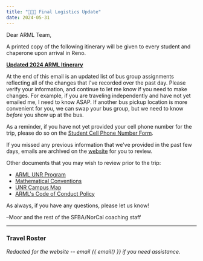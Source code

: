 ```yaml
---
title: "🚌🚌🚌 Final Logistics Update"
date: 2024-05-31
---
```


Dear ARML Team,

A printed copy of the following itinerary will be given to every student and
chaperone upon arrival in Reno.

[**Updated 2024 ARML Itinerary**](https://drive.google.com/file/d/11g9xvPNLbPXW8MPVQNUxuQb-DbgFe4nh/view?usp=drive_link)

At the end of this email is an updated list of bus group assignments reflecting
all of the changes that I've recorded over the past day. Please verify your
information, and continue to let me know if you need to make changes. For
example, if you are traveling independently and have not yet emailed me, I need
to know ASAP. If another bus pickup location is more convenient for you, we can
swap your bus group, but we need to know *before* you show up at the bus.

As a reminder, if you have not yet provided your cell phone number for the trip,
please do so on the 
[Student Cell Phone Number Form](https://forms.gle/gAC4iNcHXAuFBhx38).

If you missed any previous information that we've provided in the past few days,
emails are archived on the [website](/) for you to review.

Other documents that you may wish to review prior to the trip:
- [ARML UNR Program](https://drive.google.com/file/d/1M6dBjxZ0d7XON4GZ80_Je1jKgCB0ThrC/view)
- [Mathematical Conventions](https://drive.google.com/file/d/1I3RHu3IbvA9ClmJXhaJZY-AyQyiiwGq_/view)
- [UNR Campus Map](https://drive.google.com/file/d/1fbVXl-WPcCvo2OG2oe_OUHgIiSAPW1P2/view)
- [ARML's Code of Conduct Policy](https://drive.google.com/file/d/17SF40MYk4PjHMXVcxZl1S-w89y4S1tnk/view)

As always, if you have any questions, please let us know!

–Moor and the rest of the SFBA/NorCal coaching staff

---

### Travel Roster

*Redacted for the website -- email {{ email() }} if you need
assistance.*
